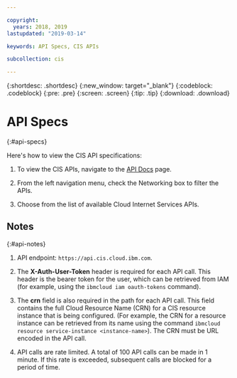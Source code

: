 ```yaml
---

copyright:
  years: 2018, 2019
lastupdated: "2019-03-14"

keywords: API Specs, CIS APIs

subcollection: cis

---
```



{:shortdesc: .shortdesc}
{:new_window: target="_blank"}
{:codeblock: .codeblock}
{:pre: .pre}
{:screen: .screen}
{:tip: .tip}
{:download: .download}

# API Specs
{:#api-specs}

Here's how to view the CIS API specifications: 

1. To view the CIS APIs, navigate to the [API Docs](/apidocs/) page. 

2. From the left navigation menu, check the Networking box to filter the APIs.

3. Choose from the list of available Cloud Internet Services APIs.


## Notes
{:#api-notes}

1. API endpoint: `https://api.cis.cloud.ibm.com`.

2. The **X-Auth-User-Token** header is required for each API call. This header is the bearer token for the user, which can be retrieved from IAM (for example, using the `ibmcloud iam oauth-tokens` command).

3. The **crn** field is also required in the path for each API call. This field contains the full Cloud Resource Name (CRN) for a CIS resource instance that is being configured. (For example, the CRN for a resource instance can be retrieved from its name using the command `ibmcloud resource service-instance <instance-name>`). The CRN must be URL encoded in the API call.

4. API calls are rate limited. A total of 100 API calls can be made in 1 minute. If this rate is exceeded, subsequent calls are blocked for a period of time.

